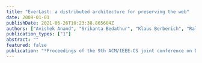 ```yaml
---
title: "EverLast: a distributed architecture for preserving the web"
date: 2009-01-01
publishDate: 2021-06-26T10:23:38.865604Z
authors: ["Avishek Anand", "Srikanta Bedathur", "Klaus Berberich", "Ralf Schenkel", "Christos Tryfonopoulos"]
publication_types: ["1"]
abstract: ""
featured: false
publication: "*Proceedings of the 9th ACM/IEEE-CS joint conference on Digital libraries*"
---
```


